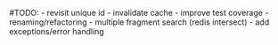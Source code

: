 #TODO:
    - revisit unique id
    - invalidate cache
    - improve test coverage
    - renaming/refactoring
    - multiple fragment search (redis intersect)
    - add exceptions/error handling
